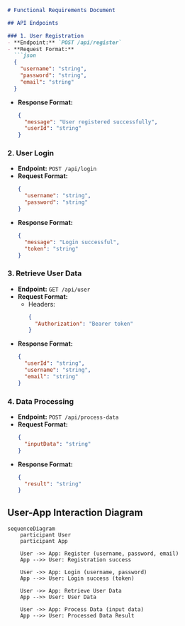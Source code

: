 ```markdown
# Functional Requirements Document

## API Endpoints

### 1. User Registration
- **Endpoint:** `POST /api/register`
- **Request Format:**
  ```json
  {
    "username": "string",
    "password": "string",
    "email": "string"
  }
  ```
- **Response Format:**
  ```json
  {
    "message": "User registered successfully",
    "userId": "string"
  }
  ```

### 2. User Login
- **Endpoint:** `POST /api/login`
- **Request Format:**
  ```json
  {
    "username": "string",
    "password": "string"
  }
  ```
- **Response Format:**
  ```json
  {
    "message": "Login successful",
    "token": "string"
  }
  ```

### 3. Retrieve User Data
- **Endpoint:** `GET /api/user`
- **Request Format:** 
  - Headers: 
    ```json
    {
      "Authorization": "Bearer token"
    }
    ```
- **Response Format:**
  ```json
  {
    "userId": "string",
    "username": "string",
    "email": "string"
  }
  ```

### 4. Data Processing
- **Endpoint:** `POST /api/process-data`
- **Request Format:**
  ```json
  {
    "inputData": "string"
  }
  ```
- **Response Format:**
  ```json
  {
    "result": "string"
  }
  ```

## User-App Interaction Diagram

```mermaid
sequenceDiagram
    participant User
    participant App

    User ->> App: Register (username, password, email)
    App -->> User: Registration success

    User ->> App: Login (username, password)
    App -->> User: Login success (token)

    User ->> App: Retrieve User Data
    App -->> User: User Data

    User ->> App: Process Data (input data)
    App -->> User: Processed Data Result
```
```